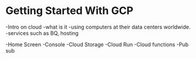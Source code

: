 # Getting Started With GCP

-Intro on cloud
    -what is it
    -using computers at their data centers worldwide.
    -services such as BQ, hosting

-Home Screen
-Console
-Cloud Storage
-Cloud Run
-Cloud functions
-Pub sub